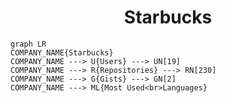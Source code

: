 <h1 align="center">Starbucks</h1>

```mermaid
graph LR
COMPANY_NAME{Starbucks}
COMPANY_NAME ---> U{Users} ---> UN[19]
COMPANY_NAME ---> R{Repositories} ---> RN[230]
COMPANY_NAME ---> G{Gists} ---> GN[2]
COMPANY_NAME ---> ML{Most Used<br>Languages}
```
